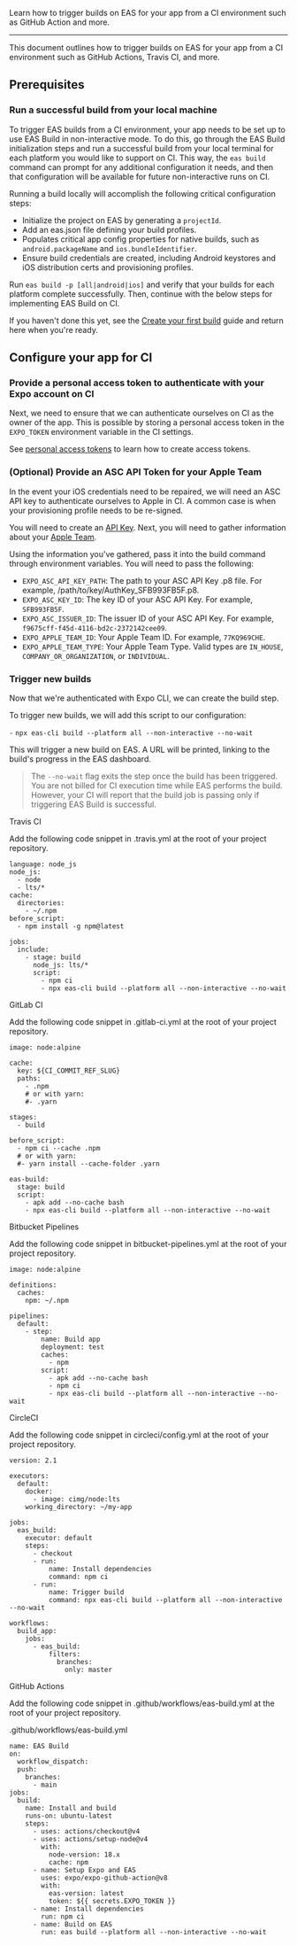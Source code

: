 Learn how to trigger builds on EAS for your app from a CI environment such as GitHub Action and more.

___

This document outlines how to trigger builds on EAS for your app from a CI environment such as GitHub Actions, Travis CI, and more.

## Prerequisites[](https://docs.expo.dev/eas-workflows/get-started/#prerequisites)

### Run a successful build from your local machine[](https://docs.expo.dev/eas-workflows/get-started/#run-a-successful-build-from-your-local-machine)

To trigger EAS builds from a CI environment, your app needs to be set up to use EAS Build in non-interactive mode. To do this, go through the EAS Build initialization steps and run a successful build from your local terminal for each platform you would like to support on CI. This way, the `eas build` command can prompt for any additional configuration it needs, and then that configuration will be available for future non-interactive runs on CI.

Running a build locally will accomplish the following critical configuration steps:

-   Initialize the project on EAS by generating a `projectId`.
-   Add an eas.json file defining your build profiles.
-   Populates critical app config properties for native builds, such as `android.packageName` and `ios.bundleIdentifier`.
-   Ensure build credentials are created, including Android keystores and iOS distribution certs and provisioning profiles.

Run `eas build -p [all|android|ios]` and verify that your builds for each platform complete successfully. Then, continue with the below steps for implementing EAS Build on CI.

If you haven't done this yet, see the [Create your first build](https://docs.expo.dev/build/setup/) guide and return here when you're ready.

## Configure your app for CI[](https://docs.expo.dev/eas-workflows/get-started/#configure-your-app-for-ci)

### Provide a personal access token to authenticate with your Expo account on CI[](https://docs.expo.dev/eas-workflows/get-started/#provide-a-personal-access-token-to-authenticate-with-your-expo-account-on-ci)

Next, we need to ensure that we can authenticate ourselves on CI as the owner of the app. This is possible by storing a personal access token in the `EXPO_TOKEN` environment variable in the CI settings.

See [personal access tokens](https://docs.expo.dev/accounts/programmatic-access/#personal-access-tokens) to learn how to create access tokens.

### (Optional) Provide an ASC API Token for your Apple Team[](https://docs.expo.dev/eas-workflows/get-started/#optional-provide-an-asc-api-token-for-your-apple-team)

In the event your iOS credentials need to be repaired, we will need an ASC API key to authenticate ourselves to Apple in CI. A common case is when your provisioning profile needs to be re-signed.

You will need to create an [API Key](https://expo.fyi/creating-asc-api-key). Next, you will need to gather information about your [Apple Team](https://expo.fyi/apple-team).

Using the information you've gathered, pass it into the build command through environment variables. You will need to pass the following:

-   `EXPO_ASC_API_KEY_PATH`: The path to your ASC API Key .p8 file. For example, /path/to/key/AuthKey\_SFB993FB5F.p8.
-   `EXPO_ASC_KEY_ID`: The key ID of your ASC API Key. For example, `SFB993FB5F`.
-   `EXPO_ASC_ISSUER_ID`: The issuer ID of your ASC API Key. For example, `f9675cff-f45d-4116-bd2c-2372142cee09`.
-   `EXPO_APPLE_TEAM_ID`: Your Apple Team ID. For example, `77KQ969CHE`.
-   `EXPO_APPLE_TEAM_TYPE`: Your Apple Team Type. Valid types are `IN_HOUSE`, `COMPANY_OR_ORGANIZATION`, or `INDIVIDUAL`.

### Trigger new builds[](https://docs.expo.dev/eas-workflows/get-started/#trigger-new-builds)

Now that we're authenticated with Expo CLI, we can create the build step.

To trigger new builds, we will add this script to our configuration:

`-` `npx eas-cli build --platform all --non-interactive --no-wait`

This will trigger a new build on EAS. A URL will be printed, linking to the build's progress in the EAS dashboard.

> The `--no-wait` flag exits the step once the build has been triggered. You are not billed for CI execution time while EAS performs the build. However, your CI will report that the build job is passing only if triggering EAS Build is successful.

Travis CI[](https://docs.expo.dev/eas-workflows/get-started/#travis-ci)

Add the following code snippet in .travis.yml at the root of your project repository.

```
language: node_js
node_js:
  - node
  - lts/*
cache:
  directories:
    - ~/.npm
before_script:
  - npm install -g npm@latest

jobs:
  include:
    - stage: build
      node_js: lts/*
      script:
        - npm ci
        - npx eas-cli build --platform all --non-interactive --no-wait
```
GitLab CI[](https://docs.expo.dev/eas-workflows/get-started/#gitlab-ci)

Add the following code snippet in .gitlab-ci.yml at the root of your project repository.

```
image: node:alpine

cache:
  key: ${CI_COMMIT_REF_SLUG}
  paths:
    - .npm
    # or with yarn:
    #- .yarn

stages:
  - build

before_script:
  - npm ci --cache .npm
  # or with yarn:
  #- yarn install --cache-folder .yarn

eas-build:
  stage: build
  script:
    - apk add --no-cache bash
    - npx eas-cli build --platform all --non-interactive --no-wait
```
Bitbucket Pipelines[](https://docs.expo.dev/eas-workflows/get-started/#bitbucket-pipelines)

Add the following code snippet in bitbucket-pipelines.yml at the root of your project repository.

```
image: node:alpine

definitions:
  caches:
    npm: ~/.npm

pipelines:
  default:
    - step:
        name: Build app
        deployment: test
        caches:
          - npm
        script:
          - apk add --no-cache bash
          - npm ci
          - npx eas-cli build --platform all --non-interactive --no-wait
```
CircleCI[](https://docs.expo.dev/eas-workflows/get-started/#circleci)

Add the following code snippet in circleci/config.yml at the root of your project repository.

```
version: 2.1

executors:
  default:
    docker:
      - image: cimg/node:lts
    working_directory: ~/my-app

jobs:
  eas_build:
    executor: default
    steps:
      - checkout
      - run:
          name: Install dependencies
          command: npm ci
      - run:
          name: Trigger build
          command: npx eas-cli build --platform all --non-interactive --no-wait

workflows:
  build_app:
    jobs:
      - eas_build:
          filters:
            branches:
              only: master
```
GitHub Actions[](https://docs.expo.dev/eas-workflows/get-started/#github-actions)

Add the following code snippet in .github/workflows/eas-build.yml at the root of your project repository.

.github/workflows/eas-build.yml

```
name: EAS Build
on:
  workflow_dispatch:
  push:
    branches:
      - main
jobs:
  build:
    name: Install and build
    runs-on: ubuntu-latest
    steps:
      - uses: actions/checkout@v4
      - uses: actions/setup-node@v4
        with:
          node-version: 18.x
          cache: npm
      - name: Setup Expo and EAS
        uses: expo/expo-github-action@v8
        with:
          eas-version: latest
          token: ${{ secrets.EXPO_TOKEN }}
      - name: Install dependencies
        run: npm ci
      - name: Build on EAS
        run: eas build --platform all --non-interactive --no-wait
```